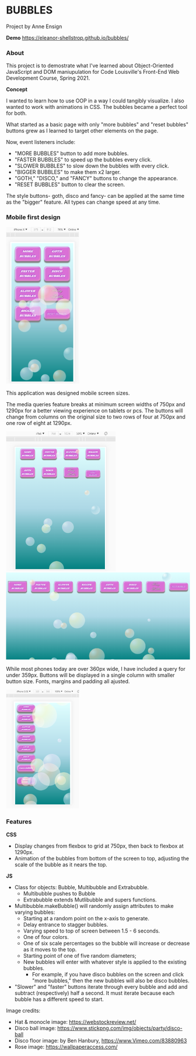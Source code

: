 # BUBBLES
Project by Anne Ensign

**Demo**
https://eleanor-shellstrop.github.io/bubbles/


### About
This project is to demostrate what I've learned about Object-Oriented JavaScript and DOM maniupulation for Code Louisville's Front-End Web Development Course, Spring 2021. 

**Concept**

I wanted to learn how to use OOP in a way I could tangibly visualize. I also wanted to work with animations in CSS. The bubbles became a perfect tool for both. 

What started as a basic page with only "more bubbles" and "reset bubbles" buttons grew as I learned to target other elements on the page. 

Now, event listeners include:

* "MORE BUBBLES" button to add more bubbles.
* "FASTER BUBBLES" to speed up the bubbles every click.
* "SLOWER BUBBLES" to slow down the bubbles with every click.
* "BIGGER BUBBLES" to make them x2 larger.
* "GOTH," "DISCO," and "FANCY" buttons to change the appearance.
* "RESET BUBBLES" button to clear the screen.

The style buttons- goth, disco and fancy- can be applied at the same time as the "bigger" feature. All types can change speed at any time. 

### Mobile first design

<img src="./examples/iPhoneX.png" alt="iPhone X screen" width="200" />

This application was designed mobile screen sizes.

The media queries feature breaks at minimum screen widths of 750px and 1290px for a better viewing experience on tablets or pcs. The buttons will change from columns on the original size to two rows of four at 750px and one row of eight at 1290px.

<img src="./examples/iPad.png" alt="iPad screen" width="300" />
<img src="./examples/wide1200plus.png" alt="PC monitor screen" width="700" />

While most phones today are over 360px wide, I have included a query for under 359px. Buttons will be displayed in a single column with smaller button size. Fonts, margins and padding all ajusted. 

<img src="./examples/iPhone5.png" alt="iPhone 5 screen" width="200" />

### Features

**CSS**
* Display changes from flexbox to grid at 750px, then back to flexbox at 1290px.
* Animation of the bubbles from bottom of the screen to top, adjusting the scale of the bubble as it nears the top.

**JS**
* Class for objects: Bubble, Multibubble and Extrabubble.
  * Multibubble pushes to Bubble
  * Extrabubble extends Mutlibubble and supers functions.
* Multibubble.makeBubble() will randomly assign attributes to make varying bubbles:
  * Starting at a random point on the x-axis to generate.
  * Delay entrance to stagger bubbles.
  * Varying speed to top of screen between 1.5 - 6 seconds.
  * One of four colors.
  * One of six scale percentages so the bubble will increase or decrease as it moves to the top.
  * Starting point of one of five random diameters;
  * New bubbles will enter with whatever style is applied to the existing bubbles. 
    * For example, if you have disco bubbles on the screen and click "more bubbles," then the new bubbles will also be disco bubbles. 
* "Slower" and "faster" buttons iterate through every bubble and add and subtract (respectively) half a second. It must iterate because each bubble has a different speed to start. 

Image credits:
* Hat & monocle image: https://webstockreview.net/
* Disco ball image: https://www.stickpng.com/img/objects/party/disco-ball
* Disco floor image: by Ben Hanbury, https://www.Vimeo.com/83880963
* Rose image: https://wallpaperaccess.com/